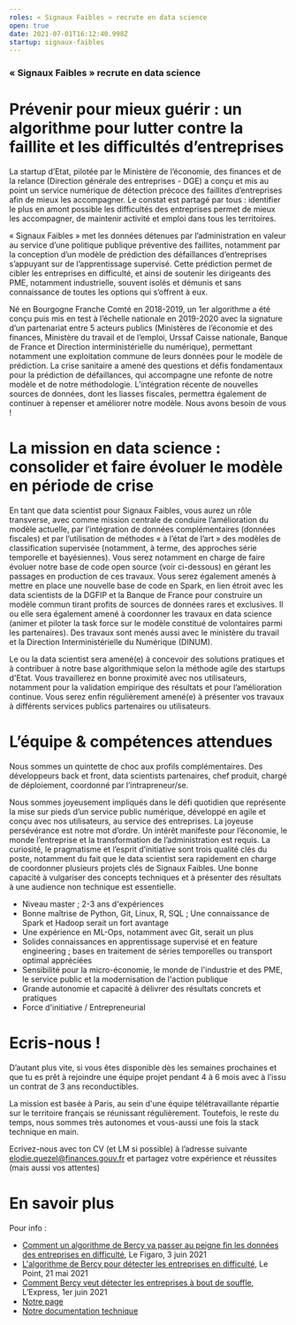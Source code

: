 ```yaml
---
roles: « Signaux Faibles » recrute en data science
open: true
date: 2021-07-01T16:12:40.998Z
startup: signaux-faibles
---
```

### « Signaux Faibles » recrute en data science

# Prévenir pour mieux guérir : un algorithme pour lutter contre la faillite et les difficultés d’entreprises 

La startup d’Etat, pilotée par le Ministère de l’économie, des finances et de la relance (Direction générale des entreprises - DGE) a conçu et mis au point un service numérique de détection précoce des faillites d’entreprises afin de mieux les accompagner. Le constat est partagé par tous : identifier le plus en amont possible les difficultés des entreprises permet de mieux les accompagner, de maintenir activité et emploi dans tous les territoires. 

« Signaux Faibles » met les données détenues par l’administration en valeur au service d’une politique publique préventive des faillites, notamment par la conception d’un modèle de prédiction des défaillances d’entreprises s’appuyant sur de l’apprentissage supervisé. Cette prédiction permet de cibler les entreprises en difficulté, et ainsi de soutenir les dirigeants des PME, notamment industrielle, souvent isolés et démunis et sans connaissance de toutes les options qui s’offrent à eux. 

Né en Bourgogne Franche Comté en 2018-2019, un 1er algorithme a été conçu puis mis en test à l’échelle nationale en 2019-2020 avec la signature d’un partenariat entre 5 acteurs publics (Ministères de l’économie et des finances, Ministère du travail et de l’emploi, Urssaf Caisse nationale, Banque de France et Direction interministérielle du numérique), permettant notamment une exploitation commune de leurs données pour le modèle de prédiction. La crise sanitaire a amené des questions et défis fondamentaux pour la prédiction de défaillances, qui accompagne une refonte de notre modèle et de notre méthodologie. L’intégration récente de nouvelles sources de données, dont les liasses fiscales, permettra également de continuer à repenser et améliorer notre modèle. Nous avons besoin de vous !

# La mission en data science : consolider et faire évoluer le modèle en période de crise 

En tant que data scientist pour Signaux Faibles, vous aurez un rôle transverse, avec comme mission centrale de conduire l’amélioration du modèle actuelle, par l’intégration de données complémentaires (données fiscales) et par l’utilisation de méthodes « à l’état de l’art » des modèles de classification supervisée (notamment, à terme, des approches série temporelle et bayésiennes). Vous serez notamment en charge de faire évoluer notre base de code open source (voir ci-dessous) en gérant les passages en production de ces travaux. Vous serez également amenés à mettre en place une nouvelle base de code en Spark, en lien étroit avec les data scientists de la DGFIP et la Banque de France pour construire un modèle commun tirant profits de sources de données rares et exclusives. Il ou elle sera également amené à coordonner les travaux en data science (animer et piloter la task force sur le modèle constitué de volontaires parmi les partenaires). Des travaux sont menés aussi avec le ministère du travail et la Direction Interministérielle du Numérique (DINUM).

Le ou la data scientist sera amené(e) à concevoir des solutions pratiques et à contribuer à notre base algorithmique selon la méthode agile des startups d'Etat. Vous travaillerez en bonne proximité avec nos utilisateurs, notamment pour la validation empirique des résultats et pour l’amélioration continue. Vous serez enfin régulièrement amené(e) à présenter vos travaux à différents services publics partenaires ou utilisateurs.

# L’équipe & compétences attendues

Nous sommes un quintette de choc aux profils complémentaires. Des développeurs back et front, data scientists partenaires, chef produit, chargé de déploiement, coordonné par l’intrapreneur/se. 

Nous sommes joyeusement impliqués dans le défi quotidien que représente la mise sur pieds d’un service public numérique, développé en agile et conçu avec nos utilisateurs, au service des entreprises. La joyeuse persévérance est notre mot d’ordre. Un intérêt manifeste pour l’économie, le monde l’entreprise et la transformation de l’administration est requis. La curiosité, le pragmatisme et l’esprit d’initiative sont trois qualité clés du poste, notamment du fait que le data scientist sera rapidement en charge de coordonner plusieurs projets clés de Signaux Faibles. Une bonne capacité à vulgariser des concepts techniques et à présenter des résultats à une audience non technique est essentielle.
- Niveau master ; 2-3 ans d'expériences 
- Bonne maîtrise de Python, Git, Linux, R, SQL ; Une connaissance de Spark et Hadoop serait un fort avantage
- Une expérience en  ML-Ops, notamment avec Git, serait un plus
- Solides connaissances en apprentissage supervisé et en feature engineering ; bases en traitement de séries temporelles ou transport optimal appréciées
- Sensibilité pour la micro-économie, le monde de l'industrie et des PME, le service public et la modernisation de l'action publique
- Grande autonomie et capacité à délivrer des résultats concrets et pratiques
- Force d'initiative / Entrepreneurial

# Ecris-nous ! 

D’autant plus vite, si vous êtes disponible dès les semaines prochaines et que tu es prêt à rejoindre une équipe projet pendant 4 à 6 mois avec à l’issu un contrat de 3 ans reconductibles.  

La mission est basée à Paris, au sein d'une équipe télétravaillante répartie sur le territoire français se réunissant régulièrement. Toutefois, le reste du temps, nous sommes très autonomes et vous-aussi une fois la stack technique en main. 

Ecrivez-nous avec ton CV (et LM si possible) à l’adresse suivante elodie.quezel@finances.gouv.fr et partagez votre expérience et réussites (mais aussi vos attentes) 

# En savoir plus 

Pour info : 
- [Comment un algorithme de Bercy va passer au peigne fin les données des entreprises en difficulté](https://www.lefigaro.fr/conjoncture/comment-un-algorithme-de-bercy-va-passer-au-peigne-fin-les-donnees-des-entreprises-en-difficulte-20210603), Le Figaro, 3 juin 2021 
- [L'algorithme de Bercy pour détecter les entreprises en difficulté](https://www.lepoint.fr/economie/bercy-va-degainer-un-nouvel-algorithme-pour-reperer-les-entreprises-en-difficulte-21-05-2021-2427529_28.php), Le Point, 21 mai 2021
- [Comment Bercy veut détecter les entreprises à bout de souffle](https://lexpansion.lexpress.fr/actualite-economique/comment-bercy-veut-mieux-detecter-les-entreprises-en-difficulte_2151918.html), L’Express, 1er juin 2021
- [Notre page](https://beta.gouv.fr/startups/signaux-faibles.html)
- [Notre documentation technique](https://github.com/signaux-faibles/documentation)
